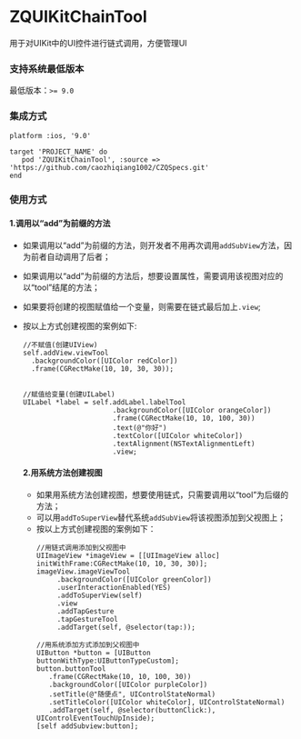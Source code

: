 # ZQUIKitChainTool
用于对UIKit中的UI控件进行链式调用，方便管理UI


### 支持系统最低版本

最低版本：`>= 9.0`

### 集成方式

```
platform :ios, '9.0'

target 'PROJECT_NAME' do
   pod 'ZQUIKitChainTool', :source => 'https://github.com/caozhiqiang1002/CZQSpecs.git'
end
```

### 使用方式

#### 1.调用以“add”为前缀的方法
* 如果调用以“add”为前缀的方法，则开发者不用再次调用`addSubView`方法，因为前者自动调用了后者；
* 如果调用以“add”为前缀的方法后，想要设置属性，需要调用该视图对应的以“tool”结尾的方法；
* 如果要将创建的视图赋值给一个变量，则需要在链式最后加上`.view`;
* 按以上方式创建视图的案例如下:
  ```
  //不赋值(创建UIView)
  self.addView.viewTool
    .backgroundColor([UIColor redColor])
    .frame(CGRectMake(10, 10, 30, 30));
    
  
  //赋值给变量(创建UILabel)
  UILabel *label = self.addLabel.labelTool
                        .backgroundColor([UIColor orangeColor])
                        .frame(CGRectMake(10, 10, 100, 30))
                        .text(@"你好")
                        .textColor([UIColor whiteColor])
                        .textAlignment(NSTextAlignmentLeft)
                        .view;
  ```
  
  #### 2.用系统方法创建视图
  * 如果用系统方法创建视图，想要使用链式，只需要调用以“tool”为后缀的方法；
  * 可以用`addToSuperView`替代系统`addSubView`将该视图添加到父视图上；
  * 按以上方式创建视图的案例如下：
    ```
    //用链式调用添加到父视图中
    UIImageView *imageView = [[UIImageView alloc] initWithFrame:CGRectMake(10, 10, 30, 30)];
    imageView.imageViewTool
         .backgroundColor([UIColor greenColor])
         .userInteractionEnabled(YES)
         .addToSuperView(self)
         .view
         .addTapGesture
         .tapGestureTool
         .addTarget(self, @selector(tap:));
	 
    //用系统添加方式添加到父视图中
    UIButton *button = [UIButton buttonWithType:UIButtonTypeCustom];
    button.buttonTool
       .frame(CGRectMake(10, 10, 100, 30))
       .backgroundColor([UIColor purpleColor])
       .setTitle(@"随便点", UIControlStateNormal)
       .setTitleColor([UIColor whiteColor], UIControlStateNormal)
       .addTarget(self, @selector(buttonClick:), UIControlEventTouchUpInside);
    [self addSubview:button];
    ```
